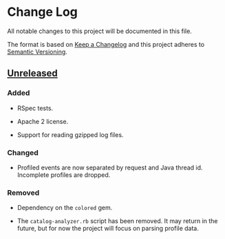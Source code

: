 # Change Log

All notable changes to this project will be documented in this file.

The format is based on [Keep a Changelog](http://keepachangelog.com/)
and this project adheres to [Semantic Versioning](http://semver.org/).

## [Unreleased]

### Added

  - RSpec tests.

  - Apache 2 license.

  - Support for reading gzipped log files.

### Changed

  - Profiled events are now separated by request and Java thread id. Incomplete
    profiles are dropped.

### Removed

  - Dependency on the `colored` gem.

  - The `catalog-analyzer.rb` script has been removed. It may return in the
    future, but for now the project will focus on parsing profile data.


[Unreleased]: https://github.com/Sharpie/puppet-profile-parser/compare/170a9ed...HEAD

